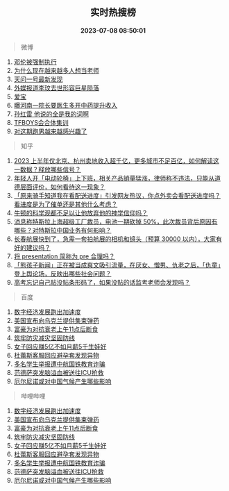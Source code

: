 <div align="center"><h2>实时热搜榜</h2><h4>2023-07-08 08:50:01</h4></div>

> 微博  

1. [邓伦被强制执行](https://s.weibo.com/weibo?q=%23%E9%82%93%E4%BC%A6%E8%A2%AB%E5%BC%BA%E5%88%B6%E6%89%A7%E8%A1%8C%23&t=31&band_rank=1&Refer=top)<br />
2. [为什么现在越来越多人想当老师](https://s.weibo.com/weibo?q=%23%E4%B8%BA%E4%BB%80%E4%B9%88%E7%8E%B0%E5%9C%A8%E8%B6%8A%E6%9D%A5%E8%B6%8A%E5%A4%9A%E4%BA%BA%E6%83%B3%E5%BD%93%E8%80%81%E5%B8%88%23&t=31&band_rank=2&Refer=top)<br />
3. [天问一号最新发现](https://s.weibo.com/weibo?q=%23%E5%A4%A9%E9%97%AE%E4%B8%80%E5%8F%B7%E6%9C%80%E6%96%B0%E5%8F%91%E7%8E%B0%23&t=31&band_rank=3&Refer=top)<br />
4. [外媒报道李玟去世形容巨星陨落](https://s.weibo.com/weibo?q=%23%E5%A4%96%E5%AA%92%E6%8A%A5%E9%81%93%E6%9D%8E%E7%8E%9F%E5%8E%BB%E4%B8%96%E5%BD%A2%E5%AE%B9%E5%B7%A8%E6%98%9F%E9%99%A8%E8%90%BD%23&t=31&band_rank=4&Refer=top)<br />
5. [爱宝](https://s.weibo.com/weibo?q=%E7%88%B1%E5%AE%9D&t=31&band_rank=5&Refer=top)<br />
6. [曝河南一院长要医生多开中药提升收入](https://s.weibo.com/weibo?q=%23%E6%9B%9D%E6%B2%B3%E5%8D%97%E4%B8%80%E9%99%A2%E9%95%BF%E8%A6%81%E5%8C%BB%E7%94%9F%E5%A4%9A%E5%BC%80%E4%B8%AD%E8%8D%AF%E6%8F%90%E5%8D%87%E6%94%B6%E5%85%A5%23&t=31&band_rank=6&Refer=top)<br />
7. [孙红雷 他说的全是我的词啊](https://s.weibo.com/weibo?q=%E5%AD%99%E7%BA%A2%E9%9B%B7%20%E4%BB%96%E8%AF%B4%E7%9A%84%E5%85%A8%E6%98%AF%E6%88%91%E7%9A%84%E8%AF%8D%E5%95%8A&t=31&band_rank=7&Refer=top)<br />
8. [TFBOYS会合体集训](https://s.weibo.com/weibo?q=%23TFBOYS%E4%BC%9A%E5%90%88%E4%BD%93%E9%9B%86%E8%AE%AD%23&t=31&band_rank=8&Refer=top)<br />
9. [对这期跑男越来越感兴趣了](https://s.weibo.com/weibo?q=%23%E5%AF%B9%E8%BF%99%E6%9C%9F%E8%B7%91%E7%94%B7%E8%B6%8A%E6%9D%A5%E8%B6%8A%E6%84%9F%E5%85%B4%E8%B6%A3%E4%BA%86%23&t=31&band_rank=9&Refer=top)<br />

> 知乎  

1. [2023 上半年仅北京、杭州卖地收入超千亿，更多城市不足百亿，如何解读这一数据？释放哪些信号？](https://www.zhihu.com/question/610863406)<br />
2. [年轻人开「电动轮椅」上下班，相关产品销量猛涨，律师称不违法，只能从道德层面评价，如何看待这一现象？](https://www.zhihu.com/question/610638966)<br />
3. [「原来骑手知道我在看配送进度」引发网友热议，你点外卖会看配送进度吗？看进度是为了催单还是其他什么考虑？](https://www.zhihu.com/question/610819713)<br />
4. [牛顿的科学观都不足以让他放弃他的神学信仰吗？](https://www.zhihu.com/question/607982401)<br />
5. [消息称特斯拉上海超级工厂裁员，电池一期砍掉 50%，此次裁员背后原因有哪些？对特斯拉中国业务有何影响？](https://www.zhihu.com/question/610755769)<br />
6. [长春航展快到了，急需一套拍航展的相机和镜头（预算 30000 以内），大家有好的建议吗？](https://www.zhihu.com/question/610104648)<br />
7. [将 presentation 简称为 pre 合理吗？](https://www.zhihu.com/question/605954137)<br />
8. [「熊孩子新闻」正在被当成爽文吸引流量，在厌女、憎男、仇老之后，「仇童」登上舆论场，反映出哪些社会问题？](https://www.zhihu.com/question/610906643)<br />
9. [高考忘记自己贴没贴条形码了，如果没贴的话监考老师会发现吗？](https://www.zhihu.com/question/605787700)<br />

> 百度  

1. [数字经济发展跑出加速度](https://www.baidu.com/s?wd=%E6%95%B0%E5%AD%97%E7%BB%8F%E6%B5%8E%E5%8F%91%E5%B1%95%E8%B7%91%E5%87%BA%E5%8A%A0%E9%80%9F%E5%BA%A6&sa=fyb_news&rsv_dl=fyb_news)<br />
2. [美国宣布向乌克兰提供集束弹药](https://www.baidu.com/s?wd=%E7%BE%8E%E5%9B%BD%E5%AE%A3%E5%B8%83%E5%90%91%E4%B9%8C%E5%85%8B%E5%85%B0%E6%8F%90%E4%BE%9B%E9%9B%86%E6%9D%9F%E5%BC%B9%E8%8D%AF&sa=fyb_news&rsv_dl=fyb_news)<br />
3. [富豪为对抗衰老上午11点后断食](https://www.baidu.com/s?wd=%E5%AF%8C%E8%B1%AA%E4%B8%BA%E5%AF%B9%E6%8A%97%E8%A1%B0%E8%80%81%E4%B8%8A%E5%8D%8811%E7%82%B9%E5%90%8E%E6%96%AD%E9%A3%9F&sa=fyb_news&rsv_dl=fyb_news)<br />
4. [筑牢防灾减灾坚固防线](https://www.baidu.com/s?wd=%E7%AD%91%E7%89%A2%E9%98%B2%E7%81%BE%E5%87%8F%E7%81%BE%E5%9D%9A%E5%9B%BA%E9%98%B2%E7%BA%BF&sa=fyb_news&rsv_dl=fyb_news)<br />
5. [女子回应赚5亿不如月薪5千生娃好](https://www.baidu.com/s?wd=%E5%A5%B3%E5%AD%90%E5%9B%9E%E5%BA%94%E8%B5%9A5%E4%BA%BF%E4%B8%8D%E5%A6%82%E6%9C%88%E8%96%AA5%E5%8D%83%E7%94%9F%E5%A8%83%E5%A5%BD&sa=fyb_news&rsv_dl=fyb_news)<br />
6. [杜蕾斯客服回应避孕套发现异物](https://www.baidu.com/s?wd=%E6%9D%9C%E8%95%BE%E6%96%AF%E5%AE%A2%E6%9C%8D%E5%9B%9E%E5%BA%94%E9%81%BF%E5%AD%95%E5%A5%97%E5%8F%91%E7%8E%B0%E5%BC%82%E7%89%A9&sa=fyb_news&rsv_dl=fyb_news)<br />
7. [多名学生举报遭中航国铁教育诈骗](https://www.baidu.com/s?wd=%E5%A4%9A%E5%90%8D%E5%AD%A6%E7%94%9F%E4%B8%BE%E6%8A%A5%E9%81%AD%E4%B8%AD%E8%88%AA%E5%9B%BD%E9%93%81%E6%95%99%E8%82%B2%E8%AF%88%E9%AA%97&sa=fyb_news&rsv_dl=fyb_news)<br />
8. [范德萨突发脑溢血被送往ICU抢救](https://www.baidu.com/s?wd=%E8%8C%83%E5%BE%B7%E8%90%A8%E7%AA%81%E5%8F%91%E8%84%91%E6%BA%A2%E8%A1%80%E8%A2%AB%E9%80%81%E5%BE%80ICU%E6%8A%A2%E6%95%91&sa=fyb_news&rsv_dl=fyb_news)<br />
9. [厄尔尼诺或对中国气候产生哪些影响](https://www.baidu.com/s?wd=%E5%8E%84%E5%B0%94%E5%B0%BC%E8%AF%BA%E6%88%96%E5%AF%B9%E4%B8%AD%E5%9B%BD%E6%B0%94%E5%80%99%E4%BA%A7%E7%94%9F%E5%93%AA%E4%BA%9B%E5%BD%B1%E5%93%8D&sa=fyb_news&rsv_dl=fyb_news)<br />

> 哔哩哔哩  

1. [数字经济发展跑出加速度](https://www.baidu.com/s?wd=%E6%95%B0%E5%AD%97%E7%BB%8F%E6%B5%8E%E5%8F%91%E5%B1%95%E8%B7%91%E5%87%BA%E5%8A%A0%E9%80%9F%E5%BA%A6&sa=fyb_news&rsv_dl=fyb_news)<br />
2. [美国宣布向乌克兰提供集束弹药](https://www.baidu.com/s?wd=%E7%BE%8E%E5%9B%BD%E5%AE%A3%E5%B8%83%E5%90%91%E4%B9%8C%E5%85%8B%E5%85%B0%E6%8F%90%E4%BE%9B%E9%9B%86%E6%9D%9F%E5%BC%B9%E8%8D%AF&sa=fyb_news&rsv_dl=fyb_news)<br />
3. [富豪为对抗衰老上午11点后断食](https://www.baidu.com/s?wd=%E5%AF%8C%E8%B1%AA%E4%B8%BA%E5%AF%B9%E6%8A%97%E8%A1%B0%E8%80%81%E4%B8%8A%E5%8D%8811%E7%82%B9%E5%90%8E%E6%96%AD%E9%A3%9F&sa=fyb_news&rsv_dl=fyb_news)<br />
4. [筑牢防灾减灾坚固防线](https://www.baidu.com/s?wd=%E7%AD%91%E7%89%A2%E9%98%B2%E7%81%BE%E5%87%8F%E7%81%BE%E5%9D%9A%E5%9B%BA%E9%98%B2%E7%BA%BF&sa=fyb_news&rsv_dl=fyb_news)<br />
5. [女子回应赚5亿不如月薪5千生娃好](https://www.baidu.com/s?wd=%E5%A5%B3%E5%AD%90%E5%9B%9E%E5%BA%94%E8%B5%9A5%E4%BA%BF%E4%B8%8D%E5%A6%82%E6%9C%88%E8%96%AA5%E5%8D%83%E7%94%9F%E5%A8%83%E5%A5%BD&sa=fyb_news&rsv_dl=fyb_news)<br />
6. [杜蕾斯客服回应避孕套发现异物](https://www.baidu.com/s?wd=%E6%9D%9C%E8%95%BE%E6%96%AF%E5%AE%A2%E6%9C%8D%E5%9B%9E%E5%BA%94%E9%81%BF%E5%AD%95%E5%A5%97%E5%8F%91%E7%8E%B0%E5%BC%82%E7%89%A9&sa=fyb_news&rsv_dl=fyb_news)<br />
7. [多名学生举报遭中航国铁教育诈骗](https://www.baidu.com/s?wd=%E5%A4%9A%E5%90%8D%E5%AD%A6%E7%94%9F%E4%B8%BE%E6%8A%A5%E9%81%AD%E4%B8%AD%E8%88%AA%E5%9B%BD%E9%93%81%E6%95%99%E8%82%B2%E8%AF%88%E9%AA%97&sa=fyb_news&rsv_dl=fyb_news)<br />
8. [范德萨突发脑溢血被送往ICU抢救](https://www.baidu.com/s?wd=%E8%8C%83%E5%BE%B7%E8%90%A8%E7%AA%81%E5%8F%91%E8%84%91%E6%BA%A2%E8%A1%80%E8%A2%AB%E9%80%81%E5%BE%80ICU%E6%8A%A2%E6%95%91&sa=fyb_news&rsv_dl=fyb_news)<br />
9. [厄尔尼诺或对中国气候产生哪些影响](https://www.baidu.com/s?wd=%E5%8E%84%E5%B0%94%E5%B0%BC%E8%AF%BA%E6%88%96%E5%AF%B9%E4%B8%AD%E5%9B%BD%E6%B0%94%E5%80%99%E4%BA%A7%E7%94%9F%E5%93%AA%E4%BA%9B%E5%BD%B1%E5%93%8D&sa=fyb_news&rsv_dl=fyb_news)<br />
